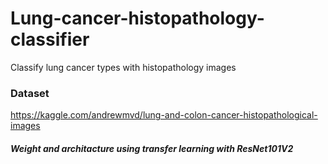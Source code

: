 # Lung-cancer-histopathology-classifier
Classify lung cancer types with histopathology images

### Dataset
https://kaggle.com/andrewmvd/lung-and-colon-cancer-histopathological-images

##### Weight and architacture using transfer learning with ResNet101V2
